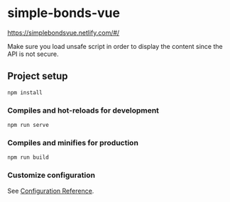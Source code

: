 # simple-bonds-vue


https://simplebondsvue.netlify.com/#/

Make sure you load unsafe script in order to display the content since the API is not secure.

## Project setup
```
npm install
```

### Compiles and hot-reloads for development
```
npm run serve
```

### Compiles and minifies for production
```
npm run build
```

### Customize configuration
See [Configuration Reference](https://cli.vuejs.org/config/).
